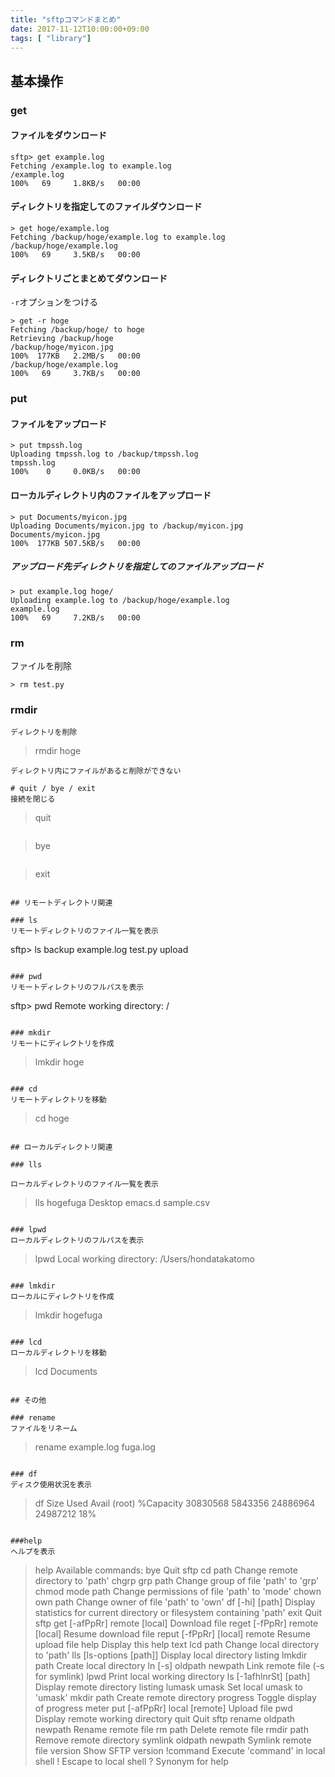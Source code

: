 ```yaml
---
title: "sftpコマンドまとめ"
date: 2017-11-12T10:00:00+09:00
tags: [ "library"]
---
```


## 基本操作

### get

#### ファイルをダウンロード

```
sftp> get example.log
Fetching /example.log to example.log
/example.log                                                                                                                        100%   69     1.8KB/s   00:00
```

#### ディレクトリを指定してのファイルダウンロード

```
> get hoge/example.log
Fetching /backup/hoge/example.log to example.log
/backup/hoge/example.log                                                                                                            100%   69     3.5KB/s   00:00
```

#### ディレクトリごとまとめてダウンロード
`-r`オプションをつける
```
> get -r hoge
Fetching /backup/hoge/ to hoge
Retrieving /backup/hoge
/backup/hoge/myicon.jpg                                                                                                             100%  177KB   2.2MB/s   00:00
/backup/hoge/example.log                                                                                                            100%   69     3.7KB/s   00:00
```


### put
#### ファイルをアップロード

```
> put tmpssh.log
Uploading tmpssh.log to /backup/tmpssh.log
tmpssh.log                                                                                                                          100%    0     0.0KB/s   00:00
```

#### ローカルディレクトリ内のファイルをアップロード

```
> put Documents/myicon.jpg
Uploading Documents/myicon.jpg to /backup/myicon.jpg
Documents/myicon.jpg                                                                                                                100%  177KB 507.5KB/s   00:00
```


##### アップロード先ディレクトリを指定してのファイルアップロード

```
> put example.log hoge/
Uploading example.log to /backup/hoge/example.log
example.log                                                                                                                         100%   69     7.2KB/s   00:00
```

### rm
ファイルを削除
```
> rm test.py
```

### rmdir
```
ディレクトリを削除
```
> rmdir hoge
```
ディレクトリ内にファイルがあると削除ができない

# quit / bye / exit
接続を閉じる
```
> quit
```

```
> bye
```

```
> exit
```

## リモートディレクトリ関連

### ls 
リモートディレクトリのファイル一覧を表示
```
sftp> ls
backup       example.log  test.py      upload
```

### pwd
リモートディレクトリのフルパスを表示
```
sftp> pwd
Remote working directory: /
```

### mkdir
リモートにディレクトリを作成
```
> lmkdir hoge
```

### cd
リモートディレクトリを移動
```
> cd hoge
```

## ローカルディレクトリ関連

### lls

ローカルディレクトリのファイル一覧を表示
```
> lls
hogefuga    Desktop                    emacs.d                    sample.csv
```

### lpwd
ローカルディレクトリのフルパスを表示
```
> lpwd
Local working directory: /Users/hondatakatomo
```

### lmkdir
ローカルにディレクトリを作成
```
> lmkdir hogefuga
```

### lcd
ローカルディレクトリを移動
```
> lcd Documents
```

## その他

### rename
ファイルをリネーム
```
> rename example.log fuga.log
```

### df
ディスク使用状況を表示
```
> df
        Size         Used        Avail       (root)    %Capacity
    30830568      5843356     24886964     24987212          18%
```

###help
ヘルプを表示
```
> help
Available commands:
bye                                Quit sftp
cd path                            Change remote directory to 'path'
chgrp grp path                     Change group of file 'path' to 'grp'
chmod mode path                    Change permissions of file 'path' to 'mode'
chown own path                     Change owner of file 'path' to 'own'
df [-hi] [path]                    Display statistics for current directory or
                                   filesystem containing 'path'
exit                               Quit sftp
get [-afPpRr] remote [local]       Download file
reget [-fPpRr] remote [local]      Resume download file
reput [-fPpRr] [local] remote      Resume upload file
help                               Display this help text
lcd path                           Change local directory to 'path'
lls [ls-options [path]]            Display local directory listing
lmkdir path                        Create local directory
ln [-s] oldpath newpath            Link remote file (-s for symlink)
lpwd                               Print local working directory
ls [-1afhlnrSt] [path]             Display remote directory listing
lumask umask                       Set local umask to 'umask'
mkdir path                         Create remote directory
progress                           Toggle display of progress meter
put [-afPpRr] local [remote]       Upload file
pwd                                Display remote working directory
quit                               Quit sftp
rename oldpath newpath             Rename remote file
rm path                            Delete remote file
rmdir path                         Remove remote directory
symlink oldpath newpath            Symlink remote file
version                            Show SFTP version
!command                           Execute 'command' in local shell
!                                  Escape to local shell
?                                  Synonym for help
```
